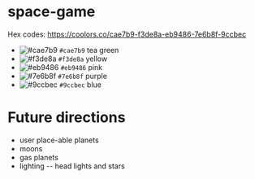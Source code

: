 # space-game

Hex codes: https://coolors.co/cae7b9-f3de8a-eb9486-7e6b8f-9ccbec

- ![#cae7b9](https://placehold.co/15x15/cae7b9/cae7b9.png) `#cae7b9` tea green
- ![#f3de8a](https://placehold.co/15x15/f3de8a/f3de8a.png) `#f3de8a` yellow
- ![#eb9486](https://placehold.co/15x15/eb9486/eb9486.png) `#eb9486` pink
- ![#7e6b8f](https://placehold.co/15x15/7e6b8f/7e6b8f.png) `#7e6b8f` purple
- ![#9ccbec](https://placehold.co/15x15/9ccbec/9ccbec.png) `#9ccbec` blue

# Future directions

- user place-able planets
- moons
- gas planets
- lighting -- head lights and stars